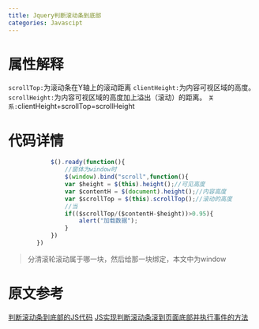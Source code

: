 ```yaml
---
title: Jquery判断滚动条到底部
categories: Javascipt
---
```

# 属性解释
`scrollTop:`为滚动条在Y轴上的滚动距离
`clientHeight:`为内容可视区域的高度。
`scrollHeight:`为内容可视区域的高度加上溢出（滚动）的距离。
`关系:`clientHeight+scrollTop=scrollHeight

# 代码详情
``` js
			$().ready(function(){
    			//窗体为window时
				$(window).bind("scroll",function(){
				var $height = $(this).height();//可见高度
				var $contentH = $(document).height();//内容高度
				var $scrollTop = $(this).scrollTop();//滚动的高度
				//当
				if(($scrollTop/($contentH-$height))>0.95){
					alert("加载数据");
				}
			})
		})
```
> 分清滚轮滚动属于哪一块，然后给那一块绑定，本文中为window

# 原文参考
[判断滚动条到底部的JS代码](http://www.jb51.net/article/42744.htm)
[JS实现判断滚动条滚到页面底部并执行事件的方法](http://www.jb51.net/article/58688.htm)
